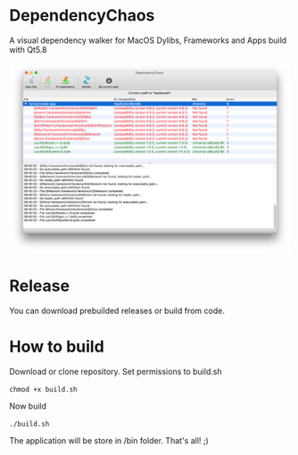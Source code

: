 # DependencyChaos
A visual dependency walker for MacOS Dylibs, Frameworks and Apps build with Qt5.8

![Alt text](https://raw.githubusercontent.com/michaelgeschwill/DependencyChaos/master/Screenshot.png "DependencyChaos Samplescreen")

# Release
You can download prebuilded releases or build from code.

# How to build
Download or clone repository. Set permissions to build.sh

`chmod +x build.sh`

Now build

`./build.sh`

The application will be store in /bin folder. That's all! ;)

